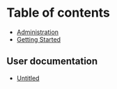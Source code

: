 # Table of contents

* [Administration](README.md)
* [Getting Started](started.md)

## User documentation

* [Untitled](user-documentation/untitled.md)

